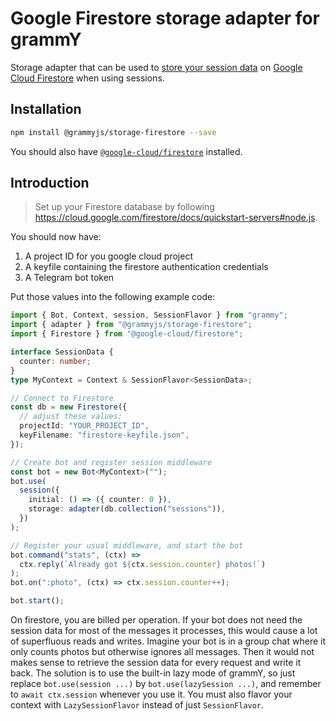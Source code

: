 # Google Firestore storage adapter for grammY

Storage adapter that can be used to [store your session data](https://grammy.dev/plugins/session.html) on [Google Cloud Firestore](https://cloud.google.com/firestore) when using sessions.

## Installation

```bash
npm install @grammyjs/storage-firestore --save
```

You should also have [`@google-cloud/firestore`](https://www.npmjs.com/package/@google-cloud/firestore) installed.

## Introduction

> Set up your Firestore database by following <https://cloud.google.com/firestore/docs/quickstart-servers#node.js>.

You should now have:

1. A project ID for you google cloud project
2. A keyfile containing the firestore authentication credentials
3. A Telegram bot token

Put those values into the following example code:

```ts
import { Bot, Context, session, SessionFlavor } from "grammy";
import { adapter } from "@grammyjs/storage-firestore";
import { Firestore } from "@google-cloud/firestore";

interface SessionData {
  counter: number;
}
type MyContext = Context & SessionFlavor<SessionData>;

// Connect to Firestore
const db = new Firestore({
  // adjust these values:
  projectId: "YOUR_PROJECT_ID",
  keyFilename: "firestore-keyfile.json",
});

// Create bot and register session middleware
const bot = new Bot<MyContext>("");
bot.use(
  session({
    initial: () => ({ counter: 0 }),
    storage: adapter(db.collection("sessions")),
  })
);

// Register your usual middleware, and start the bot
bot.command("stats", (ctx) =>
  ctx.reply(`Already got ${ctx.session.counter} photos!`)
);
bot.on(":photo", (ctx) => ctx.session.counter++);

bot.start();
```

On firestore, you are billed per operation.
If your bot does not need the session data for most of the messages it processes, this would cause a lot of superfluous reads and writes.
Imagine your bot is in a group chat where it only counts photos but otherwise ignores all messages.
Then it would not makes sense to retrieve the session data for every request and write it back.
The solution is to use the built-in lazy mode of grammY, so just replace `bot.use(session ...)` by `bot.use(lazySession ...)`, and remember to `await ctx.session` whenever you use it.
You must also flavor your context with `LazySessionFlavor` instead of just `SessionFlavor`.

